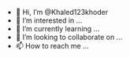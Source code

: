 - 👋 Hi, I’m @Khaled123khoder
- 👀 I’m interested in ...
- 🌱 I’m currently learning ...
- 💞️ I’m looking to collaborate on ...
- 📫 How to reach me ...

<!---
Khaled123khoder/Khaled123khoder is a ✨ special ✨ repository because its `README.md` (this file) appears on your GitHub profile.
You can click the Preview link to take a look at your changes.
--->

